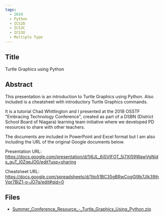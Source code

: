 ```yaml
---
tags:
  - 2019
  - Python
  - ICS2O
  - ICS3C
  - ICS3U
  - Multiple Type
---
```

    
## Title

Turtle Graphics using Python

## Abstract

This presentation is an introduction to Turtle Graphics using Python. Also included is a cheatsheet with introductory Turtle Graphics commands. 

It is a tutorial Chad Whittington and I presented at the 2018 OSSTF "Embracing Technology Conference", created as part of a DSBN (District School Board of Niagara) learning team initiative where we developed PD resources to share with other teachers.

The documents are included in PowerPoint and Excel format but I am also including the URL of the original Google documents below.

Presentation URL:
https://docs.google.com/presentation/d/1j6JL_6iSVIFOT_5i7XI59WawVgNjds_guT_I0ZqeJO0/edit?usp=sharing

Cheatsheet URL:
https://docs.google.com/spreadsheets/d/1itp51BC35gBRwCogGl9b7Jlk39ihVpr7BjZ1-o-JO7g/edit#gid=0

## Files

- [Summer_Conference_Resource_-_Turtle_Graphics_Using_Python.zip](resources/2019/Peter_Beens/Summer_Conference_Resource_-_Turtle_Graphics_Using_Python.zip)
